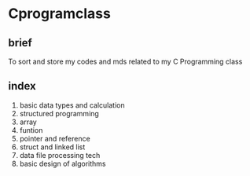 # Cprogramclass

## brief

To sort and store my codes and mds related to my C Programming class

## index

1. basic data types and calculation  
2. structured programming  
3. array  
4. funtion  
5. pointer and reference  
6. struct and linked list  
7. data file processing tech  
8. basic design of algorithms
